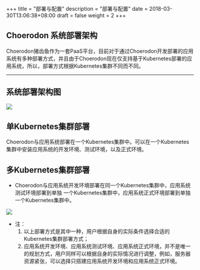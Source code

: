+++
title = "部署与配置"
description = "部署与配置"
date = 2018-03-30T13:06:38+08:00
draft = false
weight = 2
+++

## Choerodon 系统部署架构

Choerodon猪齿鱼作为一套PaaS平台，目前对于通过Choerodon开发部署的应用系统有多种部署方式，并且由于Choerodon现在仅支持基于Kubernetes部署的应用系统，所以，部署方式根据Kubernetes集群不同而不同。

---

## 系统部署架构图

<img src="/docs/installation-configuration/image/choerodon.png" />

## 单Kubernetes集群部署

Choerodon与应用系统部署在一个Kubernetes集群中。可以在一个Kubernetes集群中安装应用系统的开发环境、测试环境，以及正式环境。

## 多Kubernetes集群部署
- Choerodon与应用系统开发环境部署在同一个Kubernetes集群中，应用系统测试环境部署到单独 一个Kubernetes集群中，应用系统正式环境部署到单独一个Kubernetes集群中。
<img src="/docs/installation-configuration/image/logic.png" />

- 注：
  1. 以上部署方式是其中一种，用户根据自身的实际条件选择合适的Kubernetes集群部署方式；
  1. 应用系统开发环境、应用系统测试环境、应用系统正式环境，并不是唯一的规划方式，用户同样可以根据自身的实际情况进行调整，例如，服务器资源紧张，可以选择只搭建应用系统开发环境和应用系统正式环境。